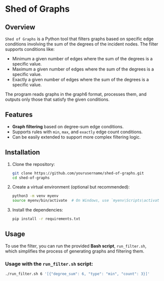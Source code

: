 # Shed of Graphs

## Overview
`Shed of Graphs` is a Python tool that filters graphs based on specific edge conditions involving the sum of the degrees of the incident nodes. The filter supports conditions like:
- Minimum a given number of edges where the sum of the degrees is a specific value.
- Maximum a given number of edges where the sum of the degrees is a specific value.
- Exactly a given number of edges where the sum of the degrees is a specific value.

The program reads graphs in the graph6 format, processes them, and outputs only those that satisfy the given conditions.

## Features
- **Graph filtering** based on degree-sum edge conditions.
- Supports rules with `min`, `max`, and `exactly` edge count conditions.
- Can be easily extended to support more complex filtering logic.

## Installation

1. Clone the repository:
    ```bash
    git clone https://github.com/yourusername/shed-of-graphs.git
    cd shed-of-graphs
    ```

2. Create a virtual environment (optional but recommended):
    ```bash
    python3 -m venv myenv
    source myenv/bin/activate  # On Windows, use `myenv\Scripts\activate`
    ```

3. Install the dependencies:
    ```bash
    pip install -r requirements.txt
    ```

## Usage

To use the filter, you can run the provided **Bash script**, `run_filter.sh`, which simplifies the process of generating graphs and filtering them.

### Usage with the `run_filter.sh` script:

```bash
./run_filter.sh 6 '[{"degree_sum": 6, "type": "min", "count": 3}]'
